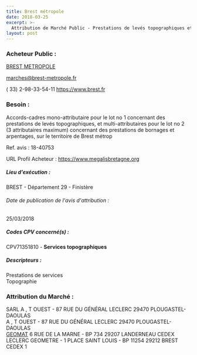 ```yaml
---
title: Brest métropole
date: 2018-03-25
excerpt: >-
  Attribution de Marché Public - Prestations de levés topographiques et de bornages et arpentages sur le territoire de Brest métropole
layout: post
---
```


### Acheteur Public : 
<a href="/acheteur-137/siren-242900314"> BREST METROPOLE</a><br/>



marches@brest-metropole.fr

( 33) 2-98-33-54-11
https://www.brest.fr
### Besoin :

Accords-cadres mono-attributaire pour le lot no 1 concernant des prestations de levés topographiques, et multi-attributaires pour le lot no 2 (3 attributaires maximum) concernant des prestations de bornages et arpentages, sur le territoire de Brest métrop

Ref. avis : 18-40753

URL Profil Acheteur : https://www.megalisbretagne.org

##### Lieu d'exécution :

BREST - Département 29 - Finistère

###### Date de publication de l'avis d'attribution : 
25/03/2018

##### Codes CPV concerné(s) :
CPV71351810 - **Services topographiques** <br/>

##### Descripteurs :
Prestations de services <br/>
Topographie <br/>

### Attribution du Marché :
SARL A , T OUEST - 87 RUE DU GÉNÉRAL LECLERC 29470 PLOUGASTEL-DAOULAS <br/>
A , T OUEST - 87 RUE DU GÉNÉRAL LECLERC 29470 PLOUGASTEL-DAOULAS <br/>
<a href="/entreprise-552/siren-384653044"> GEOMAT</a>    6 RUE DE LA MARNE - BP 734 29207 LANDERNEAU CEDEX <br/>
LECLERC GEOMETRE - 1 PLACE SAINT LOUIS - BP 11254 29212 BREST CEDEX 1 <br/>
